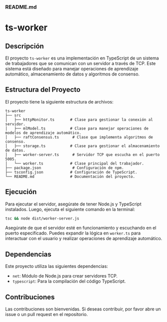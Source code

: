 ### README.md

# ts-worker

## Descripción
El proyecto `ts-worker` es una implementación en TypeScript de un sistema de trabajadores que se comunican con un servidor a través de TCP. Este sistema está diseñado para manejar operaciones de aprendizaje automático, almacenamiento de datos y algoritmos de consenso.

## Estructura del Proyecto
El proyecto tiene la siguiente estructura de archivos:

```
ts-worker
├── src
│   ├── httpMonitor.ts       # Clase para gestionar la conexión al servidor.
│   ├── mlModel.ts           # Clase para manejar operaciones de modelos de aprendizaje automático.
│   ├── raftConsensus.ts      # Clase que implementa algoritmos de consenso.
│   ├── storage.ts           # Clase para gestionar el almacenamiento de datos.
│   ├── worker-server.ts      # Servidor TCP que escucha en el puerto 5005.
│   └── worker.ts            # Clase principal del trabajador.
├── package.json              # Configuración de npm.
├── tsconfig.json            # Configuración de TypeScript.
└── README.md                # Documentación del proyecto.
```

## Ejecución
Para ejecutar el servidor, asegúrate de tener Node.js y TypeScript instalados. Luego, ejecuta el siguiente comando en la terminal:

```bash
tsc && node dist/worker-server.js
```

Asegúrate de que el servidor esté en funcionamiento y escuchando en el puerto especificado. Puedes expandir la lógica en `worker.ts` para interactuar con el usuario y realizar operaciones de aprendizaje automático.

## Dependencias
Este proyecto utiliza las siguientes dependencias:
- `net`: Módulo de Node.js para crear servidores TCP.
- `typescript`: Para la compilación del código TypeScript.

## Contribuciones
Las contribuciones son bienvenidas. Si deseas contribuir, por favor abre un issue o un pull request en el repositorio.